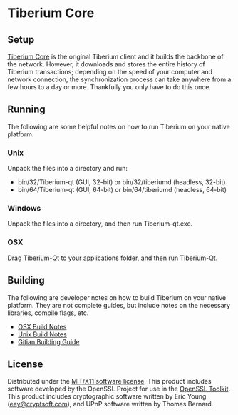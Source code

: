 Tiberium Core
=====================

Setup
---------------------
[Tiberium Core](http://Tiberium.org/wallet) is the original Tiberium client and it builds the backbone of the network. However, it downloads and stores the entire history of Tiberium transactions; depending on the speed of your computer and network connection, the synchronization process can take anywhere from a few hours to a day or more. Thankfully you only have to do this once.

Running
---------------------
The following are some helpful notes on how to run Tiberium on your native platform.

### Unix

Unpack the files into a directory and run:

- bin/32/Tiberium-qt (GUI, 32-bit) or bin/32/tiberiumd (headless, 32-bit)
- bin/64/Tiberium-qt (GUI, 64-bit) or bin/64/tiberiumd (headless, 64-bit)

### Windows

Unpack the files into a directory, and then run Tiberium-qt.exe.

### OSX

Drag Tiberium-Qt to your applications folder, and then run Tiberium-Qt.

Building
---------------------
The following are developer notes on how to build Tiberium on your native platform. They are not complete guides, but include notes on the necessary libraries, compile flags, etc.

- [OSX Build Notes](build-osx.md)
- [Unix Build Notes](build-unix.md)
- [Gitian Building Guide](gitian-building.md)


License
---------------------
Distributed under the [MIT/X11 software license](http://www.opensource.org/licenses/mit-license.php).
This product includes software developed by the OpenSSL Project for use in the [OpenSSL Toolkit](https://www.openssl.org/). This product includes
cryptographic software written by Eric Young ([eay@cryptsoft.com](mailto:eay@cryptsoft.com)), and UPnP software written by Thomas Bernard.
